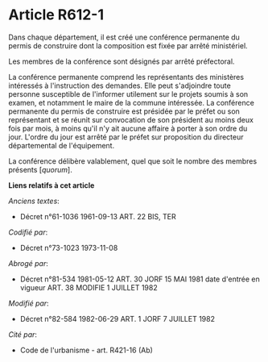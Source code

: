 # Article R612-1

Dans chaque département, il est créé une conférence permanente du permis de construire dont la composition est fixée par
arrêté ministériel.

Les membres de la conférence sont désignés par arrêté préfectoral.

La conférence permanente comprend les représentants des ministères intéressés à l'instruction des demandes. Elle peut
s'adjoindre toute personne susceptible de l'informer utilement sur le projets soumis à son examen, et notamment le maire de
la commune intéressée. La conférence permanente du permis de construire est présidée par le préfet ou son représentant et se
réunit sur convocation de son président au moins deux fois par mois, à moins qu'il n'y ait aucune affaire à porter à son
ordre du jour. L'ordre du jour est arrêté par le préfet sur proposition du directeur départemental de l'équipement.

La conférence délibère valablement, quel que soit le nombre des membres présents [*quorum*].

**Liens relatifs à cet article**

_Anciens textes_:

  - Décret n°61-1036 1961-09-13 ART. 22 BIS, TER

_Codifié par_:

  - Décret n°73-1023 1973-11-08

_Abrogé par_:

  - Décret n°81-534 1981-05-12 ART. 30 JORF 15 MAI 1981 date d'entrée en vigueur ART. 38 MODIFIE 1 JUILLET 1982

_Modifié par_:

  - Décret n°82-584 1982-06-29 ART. 1 JORF 7 JUILLET 1982

_Cité par_:

  - Code de l'urbanisme - art. R421-16 (Ab)
